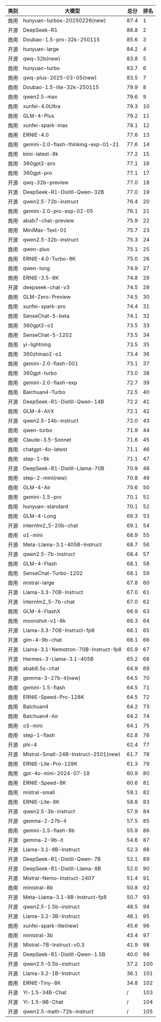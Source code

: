 
| 类别 | 大模型                         | 总分  | 排名 |
|-----|------------------------------|------|----|
|商用|hunyuan-turbos-20250226(new)|87.4|1|
|开源|DeepSeek-R1|86.8|2|
|商用|Doubao-1.5-pro-32k-250115|85.6|3|
|开源|hunyuan-large|84.2|4|
|开源|qwq-32b(new)|83.8|5|
|商用|hunyuan-turbo|83.7|6|
|商用|qwq-plus-2025-03-05(new)|83.5|7|
|商用|Doubao-1.5-lite-32k-250115|79.9|8|
|商用|qwen2.5-max|79.6|9|
|商用|xunfei-4.0Ultra|79.3|10|
|商用|GLM-4-Plus|79.2|11|
|商用|xunfei-spark-max|78.1|12|
|商用|ERNIE-4.0|77.6|13|
|商用|gemini-2.0-flash-thinking-exp-01-21|77.6|14|
|商用|kimi-latest-8k|77.2|15|
|商用|360gpt2-pro|77.1|16|
|商用|360gpt-pro|77.1|17|
|开源|qwq-32b-preview|77.0|18|
|开源|DeepSeek-R1-Distill-Qwen-32B|77.0|19|
|开源|qwen2.5-72b-instruct|76.4|20|
|商用|gemini-2.0-pro-exp-02-05|76.1|21|
|商用|abab7-chat-preview|75.9|22|
|商用|MiniMax-Text-01|75.7|23|
|开源|qwen2.5-32b-instruct|75.3|24|
|商用|qwen-plus|75.1|25|
|商用|ERNIE-4.0-Turbo-8K|75.0|26|
|商用|qwen-long|74.9|27|
|商用|ERNIE-3.5-8K|74.8|28|
|开源|deepseek-chat-v3|74.5|29|
|商用|GLM-Zero-Preview|74.5|30|
|商用|xunfei-spark-pro|74.4|31|
|商用|SenseChat-5-beta|74.1|32|
|商用|360gpt2-o1|73.5|33|
|商用|SenseChat-5-1202|73.5|34|
|商用|yi-lightning|73.5|35|
|商用|360zhinao2-o1|73.4|36|
|商用|gemini-2.0-flash-001|73.1|37|
|商用|360gpt-turbo|73.0|38|
|商用|gemini-2.0-flash-exp|72.7|39|
|商用|Baichuan4-Turbo|72.5|40|
|开源|DeepSeek-R1-Distill-Qwen-14B|72.2|41|
|商用|GLM-4-AirX|72.1|42|
|开源|qwen2.5-14b-instruct|72.0|43|
|商用|qwen-turbo|71.9|44|
|商用|Claude-3.5-Sonnet|71.6|45|
|商用|chatgpt-4o-latest|71.1|46|
|商用|step-1-8k|71.1|47|
|开源|DeepSeek-R1-Distill-Llama-70B|70.9|48|
|商用|step-2-mini(new)|70.8|49|
|商用|GLM-4-Air|70.6|50|
|商用|gemini-1.5-pro|70.1|51|
|商用|hunyuan-standard|70.1|52|
|商用|GLM-4-Long|69.3|53|
|开源|internlm2_5-20b-chat|69.1|54|
|商用|o1-mini|68.9|55|
|开源|Meta-Llama-3.1-405B-Instruct|68.7|56|
|开源|qwen2.5-7b-instruct|68.4|57|
|商用|GLM-4-Flash|68.1|58|
|商用|SenseChat-Turbo-1202|68.1|59|
|商用|mistral-large|67.8|60|
|开源|Llama-3.3-70B-Instruct|67.0|61|
|开源|internlm2_5-7b-chat|67.0|62|
|商用|GLM-4-FlashX|66.9|63|
|商用|moonshot-v1-8k|66.3|64|
|开源|Llama-3.3-70B-Instruct-fp8|66.1|65|
|开源|glm-4-9b-chat|66.1|66|
|开源|Llama-3.1-Nemotron-70B-Instruct-fp8|65.9|67|
|开源|Hermes-3-Llama-3.1-405B|65.2|68|
|商用|abab6.5s-chat|64.9|69|
|开源|gemma-3-27b-it(new)|64.5|70|
|商用|gemini-1.5-flash|64.5|71|
|商用|ERNIE-Speed-Pro-128K|64.5|72|
|商用|Baichuan4|64.2|73|
|商用|Baichuan4-Air|64.2|74|
|商用|o3-mini|64.1|75|
|商用|step-1-flash|62.8|76|
|开源|phi-4|62.4|77|
|开源|Mistral-Small-24B-Instruct-2501(new)|61.7|78|
|商用|ERNIE-Lite-Pro-128K|61.3|79|
|商用|gpt-4o-mini-2024-07-18|60.9|80|
|商用|ERNIE-Speed-8K|60.6|81|
|商用|mistral-small|59.1|82|
|商用|ERNIE-Lite-8K|58.8|83|
|开源|qwen2.5-3b-instruct|57.9|84|
|开源|gemma-2-27b-it|57.5|85|
|商用|gemini-1.5-flash-8b|55.9|86|
|开源|gemma-2-9b-it|54.6|87|
|开源|Llama-3.1-8B-Instruct|52.3|88|
|开源|DeepSeek-R1-Distill-Qwen-7B|52.1|89|
|开源|DeepSeek-R1-Distill-Llama-8B|52.0|90|
|开源|Mistral-Nemo-Instruct-2407|51.4|91|
|商用|ministral-8b|50.8|92|
|开源|Meta-Llama-3.1-8B-Instruct-fp8|50.7|93|
|开源|qwen2.5-1.5b-instruct|48.5|94|
|开源|Llama-3.2-3B-Instruct|46.1|95|
|商用|xunfei-spark-lite(new)|45.6|96|
|商用|ministral-3b|43.4|97|
|开源|Mistral-7B-Instruct-v0.3|41.9|98|
|开源|DeepSeek-R1-Distill-Qwen-1.5B|40.0|99|
|开源|qwen2.5-0.5b-instruct|37.2|100|
|开源|Llama-3.2-1B-Instruct|36.1|101|
|商用|ERNIE-Tiny-8K|34.8|102|
|开源|Yi-1.5-34B-Chat|/|103|
|开源|Yi-1.5-9B-Chat|/|104|
|开源|qwen2.5-math-72b-instruct|/|105|

